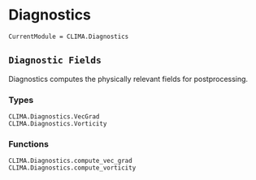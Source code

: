 # Diagnostics

```@meta
CurrentModule = CLIMA.Diagnostics
```

## `Diagnostic Fields`

Diagnostics computes the physically relevant fields for postprocessing.

### Types

```@docs
CLIMA.Diagnostics.VecGrad
CLIMA.Diagnostics.Vorticity
```

### Functions

```@docs
CLIMA.Diagnostics.compute_vec_grad
CLIMA.Diagnostics.compute_vorticity
```
